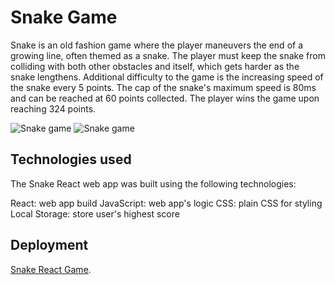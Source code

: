 # Snake Game

Snake is an old fashion game where the player maneuvers the end of a growing line, often themed as a snake. The player must keep the snake from colliding with both other obstacles and itself, which gets harder as the snake lengthens. Additional difficulty to the game is the increasing speed of the snake every 5 points. The cap of the snake's maximum speed is 80ms and can be reached at 60 points collected. The player wins the game upon reaching 324 points.

![Snake game](gameSC.png)
![Snake game](gameSC2.png)

## Technologies used

The Snake React web app was built using the following technologies:

React: web app build
JavaScript: web app's logic
CSS: plain CSS for styling
Local Storage: store user's highest score

## Deployment

[Snake React Game](https://facebook.github.io/create-react-app/docs/getting-started).
